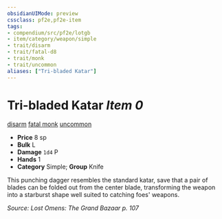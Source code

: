 ```yaml
---
obsidianUIMode: preview
cssclass: pf2e,pf2e-item
tags:
- compendium/src/pf2e/lotgb
- item/category/weapon/simple
- trait/disarm
- trait/fatal-d8
- trait/monk
- trait/uncommon
aliases: ["Tri-bladed Katar"]
---
```

# Tri-bladed Katar *Item 0*  
[disarm](rules/traits/disarm.md)  [fatal <d8>](rules/traits/fatal.md)  [monk](rules/traits/monk.md)  [uncommon](rules/traits/uncommon.md)  

- **Price** 8 sp
- **Bulk** L
- **Damage** `1d4` P
- **Hands** 1
- **Category** Simple; **Group** Knife 

This punching dagger resembles the standard katar, save that a pair of blades can be folded out from the center blade, transforming the weapon into a starburst shape well suited to catching foes' weapons.

*Source: Lost Omens: The Grand Bazaar p. 107*